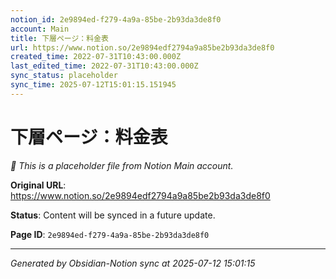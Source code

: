 ```yaml
---
notion_id: 2e9894ed-f279-4a9a-85be-2b93da3de8f0
account: Main
title: 下層ページ：料金表
url: https://www.notion.so/2e9894edf2794a9a85be2b93da3de8f0
created_time: 2022-07-31T10:43:00.000Z
last_edited_time: 2022-07-31T10:43:00.000Z
sync_status: placeholder
sync_time: 2025-07-12T15:01:15.151945
---
```


# 下層ページ：料金表

*🔄 This is a placeholder file from Notion Main account.*

**Original URL**: https://www.notion.so/2e9894edf2794a9a85be2b93da3de8f0

**Status**: Content will be synced in a future update.

**Page ID**: `2e9894ed-f279-4a9a-85be-2b93da3de8f0`

---

*Generated by Obsidian-Notion sync at 2025-07-12 15:01:15*
